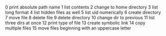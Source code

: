 0 print absolute path name
1 list contents
2 change to home directory
3 list long format
4 list hidden files as well
5 list uid numerically
6 create directory
7 move file
8 delete file
9 delete directory
10 change dir to previous
11 list three dirs at once
12 print type of file
13 create symbolic link
14 copy multiple files
15 move files beginning with an uppercase letter 